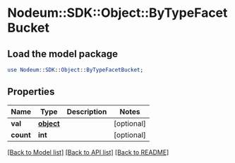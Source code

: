 # Nodeum::SDK::Object::ByTypeFacetBucket

## Load the model package
```perl
use Nodeum::SDK::Object::ByTypeFacetBucket;
```

## Properties
Name | Type | Description | Notes
------------ | ------------- | ------------- | -------------
**val** | [**object**](.md) |  | [optional] 
**count** | **int** |  | [optional] 

[[Back to Model list]](../README.md#documentation-for-models) [[Back to API list]](../README.md#documentation-for-api-endpoints) [[Back to README]](../README.md)


